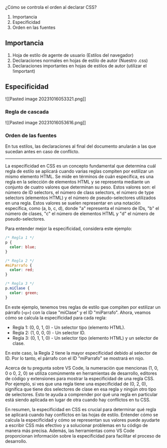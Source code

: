 ¿Cómo se controla el orden al declarar CSS?

1. Importancia
2. Especificidad 
3. Orden en las fuentes

## Importancia

1. Hoja de estilo de agente de usuario (Estilos del navegador)
2. Declaraciones normales en hojas de estilo de autor (Nuestro .css)
3. Declaraciones importantes en hojas de estilos de autor (utilizar el !important)

## Especificidad
![[Pasted image 20231016053321.png]]

### Regla de cascada
![[Pasted image 20231016053616.png]]

### Orden de las fuentes 
En tus estilos, las declaraciones al final del documento anularán a las que sucedan antes en caso de conflicto.


---
La especificidad en CSS es un concepto fundamental que determina cuál regla de estilo se aplicará cuando varias reglas compiten por estilizar un mismo elemento HTML. Se mide en términos de cuán específica, es una regla en la selección de elementos HTML y se representa mediante un conjunto de cuatro valores que determinan su peso. Estos valores son: el número de ID selectors, el número de class selectors, el número de type selectors (elementos HTML) y el número de pseudo-selectores utilizados en una regla. Estos valores se suelen representar en una notación específica, como (a, b, c, d), donde "a" representa el número de IDs, "b" el número de clases, "c" el número de elementos HTML y "d" el número de pseudo-selectores.

Para entender mejor la especificidad, considera este ejemplo:
```CSS
/* Regla 1 */
p {
  color: blue;
}

/* Regla 2 */
#miParrafo {
  color: red;
}

/* Regla 3 */
p.miClase {
  color: green;
}

```

En este ejemplo, tenemos tres reglas de estilo que compiten por estilizar un párrafo (`<p>`) con la clase "miClase" y el ID "miParrafo". Ahora, veamos cómo se calcula la especificidad para cada regla:

- Regla 1: (0, 0, 1, 0) - Un selector tipo (elemento HTML).
- Regla 2: (1, 0, 0, 0) - Un selector ID.
- Regla 3: (0, 1, 1, 0) - Un selector tipo (elemento HTML) y un selector de clase.

En este caso, la Regla 2 tiene la mayor especificidad debido al selector de ID. Por lo tanto, el párrafo con el ID "miParrafo" se mostrará en rojo.

Acerca de tu pregunta sobre VS Code, la numeración que mencionas (1, 0, 0 o 0, 2, 0) se utiliza comúnmente en herramientas de desarrollo, editores de código y extensiones para mostrar la especificidad de una regla CSS. Por ejemplo, si ves que una regla tiene una especificidad de (0, 2, 0), significa que tiene dos selectores de clase en esa regla y ningún otro tipo de selectores. Esto te ayuda a comprender por qué una regla en particular está siendo aplicada en lugar de otra cuando hay conflictos en tu CSS.

En resumen, la especificidad en CSS es crucial para determinar qué regla se aplicará cuando hay conflictos en las hojas de estilo. Entender cómo se calcula la especificidad y cómo se representan sus valores puede ayudarte a escribir CSS más efectivo y a solucionar problemas en tu código de manera más precisa. Además, las herramientas como VS Code proporcionan información sobre la especificidad para facilitar el proceso de desarrollo.
